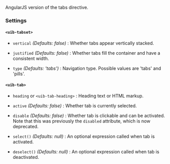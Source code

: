 AngularJS version of the tabs directive.

### Settings ###

#### `<uib-tabset>` ####

 * `vertical`
 	_(Defaults: false)_ :
 	Whether tabs appear vertically stacked.

 * `justified`
 	_(Defaults: false)_ :
 	Whether tabs fill the container and have a consistent width.

 * `type`
 	_(Defaults: 'tabs')_ :
 	Navigation type. Possible values are 'tabs' and 'pills'.

#### `<uib-tab>` ####

 * `heading` or `<uib-tab-heading>`
 	:
 	Heading text or HTML markup.

 * `active` <i class="glyphicon glyphicon-eye-open"></i>
 	_(Defaults: false)_ :
 	Whether tab is currently selected.

 * `disable` <i class="glyphicon glyphicon-eye-open"></i>
 	_(Defaults: false)_ :
 	Whether tab is clickable and can be activated.
 	Note that this was previously the `disabled` attribute, which is now deprecated.

 * `select()`
 	_(Defaults: null)_ :
 	An optional expression called when tab is activated.
    
 * `deselect()`
 	_(Defaults: null)_ :
 	An optional expression called when tab is deactivated.

